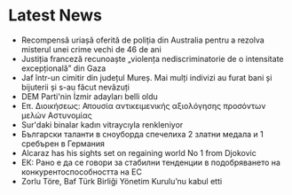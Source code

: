 # Latest News
-  Recompensă uriașă oferită de poliția din Australia pentru a rezolva misterul unei crime vechi de 46 de ani
-  Justiția franceză recunoaște „violența nediscriminatorie de o intensitate excepțională” din Gaza
-  Jaf într-un cimitir din județul Mureș. Mai mulți indivizi au furat bani și bijuterii și s-au făcut nevăzuți
-  DEM Parti'nin İzmir adayları belli oldu
-  Επ. Διοικήσεως: Απουσία αντικειμενικής αξιολόγησης προσόντων μελών Αστυνομίας
-  Sur'daki binalar kadın vitraycıyla renkleniyor
-  Български таланти в сноуборда спечелиха 2 златни медала и 1 сребърен в Германия
-  Alcaraz has his sights set on regaining world No 1 from Djokovic
-  ЕК: Рано е да се говори за стабилни тенденции в подобряването на конкурентоспособността на ЕС
-  Zorlu Töre, Baf Türk Birliği Yönetim Kurulu’nu kabul etti
